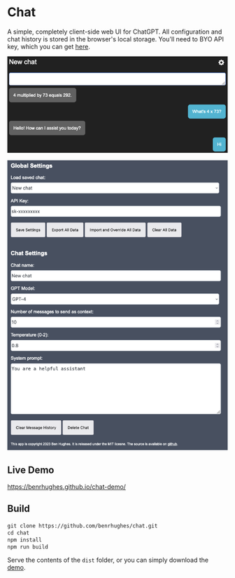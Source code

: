 # Chat

A simple, completely client-side web UI for ChatGPT. All configuration and chat history is stored in the browser's local storage. You'll need to BYO API key, which you can get [here](https://platform.openai.com).

<center>

![Alt text](readme/chat.png)

![Alt text](readme/settings.png)
</center>

## Live Demo
https://benrhughes.github.io/chat-demo/

## Build
```
git clone https://github.com/benrhughes/chat.git
cd chat
npm install
npm run build
```

Serve the contents of the `dist` folder, or you can simply download the [demo](https://benrhughes.github.io/chat-demo/).


